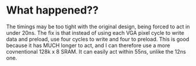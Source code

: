 # What happened??
The timings may be too tight with the original design, being forced to act in under 20ns. The fix is that instead of using each VGA pixel cycle to write data and preload, use four cycles to write and four to preload. This is good because it has MUCH longer to act, and I can therefore use a more covnentional 128k x 8 SRAM. It can easily act within 55ns, unlike the 12ns one.

